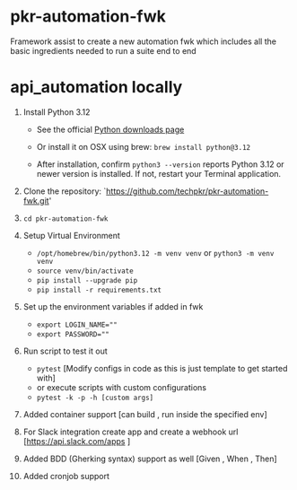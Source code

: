 # pkr-automation-fwk
Framework assist to create a new automation fwk which includes all the basic ingredients needed to run a suite end to end

# api_automation locally

1. Install Python 3.12
   * See the official [Python downloads page](https://www.python.org/downloads/)
   
   * Or install it on OSX using brew: `brew install python@3.12`
   * After installation, confirm `python3 --version` reports Python 3.12 or newer version is installed.
     If not, restart your Terminal application.

2. Clone the repository: `https://github.com/techpkr/pkr-automation-fwk.git'
3. `cd pkr-automation-fwk`
4. Setup Virtual Environment
   * `/opt/homebrew/bin/python3.12 -m venv venv`  or `python3 -m venv venv`
   * `source venv/bin/activate`
   * `pip install --upgrade pip`
   * `pip install -r requirements.txt`
5. Set up the environment variables if added in fwk 
    * `export LOGIN_NAME=""`
    * `export PASSWORD=""`
6. Run script to test it out
   * `pytest` [Modify configs in code as this is just template to get started with]
   * or execute scripts with custom configurations
   * `pytest -k -p -h [custom args] `

7. Added container support [can build , run inside the specified env]
8. For Slack integration create app and create a webhook url [https://api.slack.com/apps ]
9. Added BDD (Gherking syntax) support as well [Given , When , Then]
10. Added cronjob support 